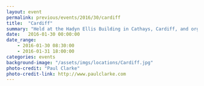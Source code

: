 ```yaml
---
layout: event
permalink: previous/events/2016/30/cardiff
title:  "Cardiff"
summary: "Held at the Hadyn Ellis Building in Cathays, Cardiff, and organised by Dr Anne-Marie Cunningham."
date:   2016-01-30 00:00:00
date_range:
    - 2016-01-30 08:30:00
    - 2016-01-31 18:00:00
categories: events
background-image: "/assets/imgs/locations/Cardiff.jpg"
photo-credit: "Paul Clarke"
photo-credit-link: http://www.paulclarke.com
---
```

